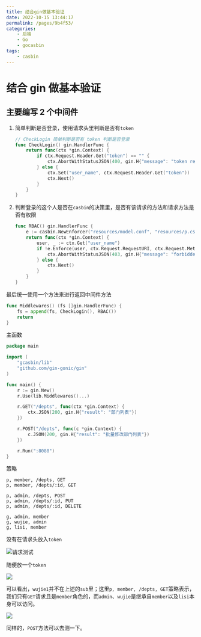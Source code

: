 ```yaml
---
title: 结合gin做基本验证
date: 2022-10-15 13:44:17
permalink: /pages/9b4f53/
categories:
    - 后端
    - Go
    - gocasbin
tags:
    - casbin
---
```


# 结合 gin 做基本验证

## 主要编写 2 个中间件

1.  简单判断是否登录，使用请求头里判断是否有`token`

    ```go
    // CheckLogin 简单判断是否有 token 判断是否登录
    func CheckLogin() gin.HandlerFunc {
    	return func(ctx *gin.Context) {
    		if ctx.Request.Header.Get("token") == "" {
    			ctx.AbortWithStatusJSON(400, gin.H{"message": "token required"})
    		} else {
    			ctx.Set("user_name", ctx.Request.Header.Get("token"))
    			ctx.Next()
    		}
    	}
    }
    ```

<!-- more -->

2.  判断登录的这个人是否在`casbin`的决策里，是否有该请求的方法和请求方法是否有权限

    ```go
    func RBAC() gin.HandlerFunc {
    	e := casbin.NewEnforcer("resources/model.conf", "resources/p.csv")
    	return func(ctx *gin.Context) {
    		user, _ := ctx.Get("user_name")
    		if !e.Enforce(user, ctx.Request.RequestURI, ctx.Request.Method) {
    			ctx.AbortWithStatusJSON(403, gin.H{"message": "forbidden"})
    		} else {
    			ctx.Next()
    		}
    	}
    }
    ```

最后统一使用一个方法来进行返回中间件方法

```go
func Middlewares() (fs []gin.HandlerFunc) {
	fs = append(fs, CheckLogin(), RBAC())
	return
}
```

主函数

```go
package main

import (
	"gcasbin/lib"
	"github.com/gin-gonic/gin"
)

func main() {
	r := gin.New()
	r.Use(lib.Middlewares()...)

	r.GET("/depts", func(ctx *gin.Context) {
		ctx.JSON(200, gin.H{"result": "部门列表"})
	})

	r.POST("/depts", func(c *gin.Context) {
		c.JSON(200, gin.H{"result": "批量修改部门列表"})
	})

	r.Run(":8080")
}

```

策略

```
p, member, /depts, GET
p, member, /depts/:id, GET

p, admin, /depts, POST
p, admin, /depts/:id, PUT
p, admin, /depts/:id, DELETE

g, admin, member
g, wujie, admin
g, lisi, member
```

没有在请求头放入`token`

![请求测试](https://virusoss.oss-cn-shanghai.aliyuncs.com/images/20221014230928.png)

随便放一个`token`

![](https://virusoss.oss-cn-shanghai.aliyuncs.com/images/20221014231042.png)

可以看出，`wujie1`并不在上述的`sub`里；这里`p, member, /depts, GET`策略表示，我们只有`GET`请求且是`member`角色的，而`admin`、`wujie`是继承自`member`以及`lisi`本身可以访问。

![](https://virusoss.oss-cn-shanghai.aliyuncs.com/images/20221014231306.png)

同样的，`POST`方法可以去测一下。
